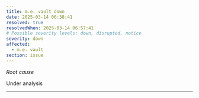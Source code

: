 ```yaml
---
title: m.e. vault down
date: 2025-03-14 06:38:41
resolved: true
resolvedWhen: 2025-03-14 06:57:41
# Possible severity levels: down, disrupted, notice
severity: down
affected:
  - m.e. vault
section: issue
---
```


*Root cause*

Under analysis

---


